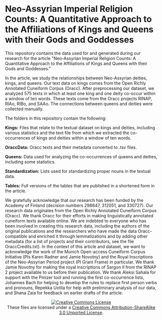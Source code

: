 # Neo-Assyrian Imperial Religion Counts: A Quantitative Approach to the Affiliations of Kings and Queens with their Gods and Goddesses

This repository contains the data used for and generated during our research for the article "Neo-Assyrian Imperial Religion Counts: A Quantitative Approach to the Affiliations of Kings and Queens with their Gods and Goddesses."

In the article, we study the relationships between Neo-Assyrian deities, kings, and queens. Our text data on kings comes from the Open Richly Annotated Cuneiform Corpus (Oracc). After preprocessing our dataset, we analyzed 575 texts in which at least one king and one deity co-occur within a window of ten words. These texts come from the Oracc projects RINAP, RIAo, RIBo, and SAAo. The connections between queens and deities were collected manually.

The folders in this repository contain the following:

<b>Kings:</b> Files that relate to the textual dataset on kings and deities, including various statistics and the text file from which we extracted the co-occurrences of kings and deities within a window of ten words.

<b>OraccData:</b> Oracc texts and their metadata converted to .tsv files.

<b>Queens:</b> Data used for analyzing the co-occurrences of queens and deities, including some statistics.

<b>Standardization:</b> Lists used for standardizing proper nouns in the textual data.

<b>Tables:</b> Full versions of the tables that are published in a shortened form in the article.

We gratefully acknowledge that our research has been funded by the Academy of Finland (decision numbers 298647, 312051, and 330727). Our research data originates from the Open Richly Annotated Cuneiform Corpus (Oracc). We thank Oracc for their efforts in making linguistically annotated cuneiform texts available online. We are indebted to everyone who has been involved in creating this research data, including the authors of the original publications and the researchers who have made the data Oracc-compatible and enriched it through lemmatizations and by adding other metadata (for a list of projects and their contributors, see the file OraccCredits.txt). In the context of this article and dataset, we want to acknowledge the work of the Munich Open-access Cuneiform Corpus Initiative (PIs Karen Radner and Jamie Novotny) and the Royal Inscriptions of the Neo-Assyrian Period project (PI Grant Frame) in particular.  We thank Jamie Novotny for making the royal inscriptions of Sargon II from the RINAP 2 project available to us before their publication. We thank Aleksi Sahala for support with the Pmizer tool and running the first co-occurrence lists, Johannes Bach for helping to develop the rules to replace first person verbs and pronouns, Repekka Uotila for help with preliminary analysis of our data, and Shana Zaia for feedback on earlier drafts of the article.

<p align="center">
<a rel="license" href="http://creativecommons.org/licenses/by-sa/3.0/"><img alt="Creative Commons License" style="border-width:0" src="https://i.creativecommons.org/l/by-sa/3.0/88x31.png" /></a><br />These files are licensed under a <a rel="license" href="http://creativecommons.org/licenses/by-sa/3.0/">Creative Commons Attribution-ShareAlike 3.0 Unported License</a>.</p>
